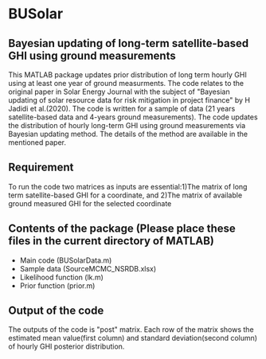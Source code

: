 # BUSolar 
## Bayesian updating of long-term satellite-based GHI using ground measurements
This MATLAB package updates prior distribution of long term hourly GHI using at least one year of ground measurments. The code relates to the original paper in Solar Energy Journal with the subject of "Bayesian updating of solar resource data for risk mitigation in project finance" by H Jadidi et al.(2020).
The code is written for a sample of data (21 years satellite-based data and 4-years ground measurements). The code updates the distribution of hourly long-term GHI using ground measurements via Bayesian updating method. The details of the method are available in the mentioned paper. 
## Requirement
To run the code two matrices as inputs are essential:1)The matrix of long term satellite-based GHI for a coordinate, and 2)The matrix of available ground measured GHI for the selected coordinate  
## Contents of the package (Please place these files in the current directory of MATLAB)
- Main code (BUSolarData.m)
- Sample data (SourceMCMC_NSRDB.xlsx)
- Likelihood function (lk.m) 
- Prior function (prior.m)
## Output of the code
The outputs of the code is "post" matrix. Each row of the matrix shows the estimated mean value(first column) and standard deviation(second column) of hourly GHI posterior distribution.
